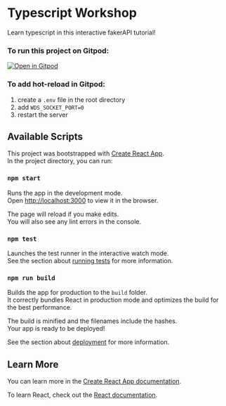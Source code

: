 # Typescript Workshop

Learn typescript in this interactive fakerAPI tutorial!

### To run this project on Gitpod:

[![Open in Gitpod](https://gitpod.io/button/open-in-gitpod.svg)](https://gitpod.io/#https://github.com/Light2Dark/typescript-workshop)

### To add hot-reload in Gitpod:

1. create a `.env` file in the root directory
2. add `WDS_SOCKET_PORT=0` 
3. restart the server

## Available Scripts

This project was bootstrapped with [Create React App](https://github.com/facebook/create-react-app).\
In the project directory, you can run:

### `npm start`

Runs the app in the development mode.\
Open [http://localhost:3000](http://localhost:3000) to view it in the browser.

The page will reload if you make edits.\
You will also see any lint errors in the console.

### `npm test`

Launches the test runner in the interactive watch mode.\
See the section about [running tests](https://facebook.github.io/create-react-app/docs/running-tests) for more information.

### `npm run build`

Builds the app for production to the `build` folder.\
It correctly bundles React in production mode and optimizes the build for the best performance.

The build is minified and the filenames include the hashes.\
Your app is ready to be deployed!

See the section about [deployment](https://facebook.github.io/create-react-app/docs/deployment) for more information.

## Learn More

You can learn more in the [Create React App documentation](https://facebook.github.io/create-react-app/docs/getting-started).

To learn React, check out the [React documentation](https://reactjs.org/).
